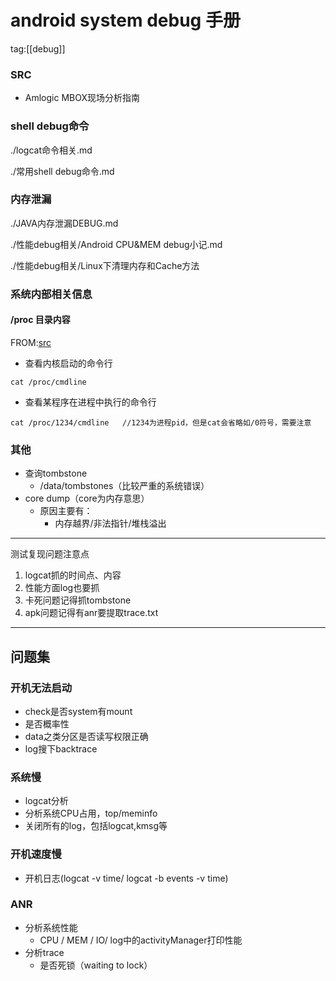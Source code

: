 android system debug 手册
===
tag:[[debug]]

### SRC
- Amlogic MBOX现场分析指南


### shell debug命令
./logcat命令相关.md

./常用shell debug命令.md

### 内存泄漏
./JAVA内存泄漏DEBUG.md

./性能debug相关/Android CPU&MEM debug小记.md

./性能debug相关/Linux下清理内存和Cache方法




### 系统内部相关信息
#### /proc 目录内容
FROM:[src](http://blog.chinaunix.net/uid-22666248-id-3040364.html)
- 查看内核启动的命令行
```
cat /proc/cmdline
```

- 查看某程序在进程中执行的命令行
```
cat /proc/1234/cmdline   //1234为进程pid，但是cat会省略如/0符号，需要注意
```

### 其他
- 查询tombstone     
    - /data/tombstones（比较严重的系统错误）
- core dump（core为内存意思）
    - 原因主要有：
        - 内存越界/非法指针/堆栈溢出
---
测试复现问题注意点
1. logcat抓的时间点、内容
2. 性能方面log也要抓
3. 卡死问题记得抓tombstone
3. apk问题记得有anr要提取trace.txt

---

## 问题集
### 开机无法启动
- check是否system有mount
- 是否概率性
- data之类分区是否读写权限正确
- log搜下backtrace

### 系统慢
- logcat分析
- 分析系统CPU占用，top/meminfo
- 关闭所有的log，包括logcat,kmsg等

### 开机速度慢
- 开机日志(logcat -v time/ logcat -b events -v time)

### ANR
- 分析系统性能
    - CPU / MEM / IO/ log中的activityManager打印性能
- 分析trace
    - 是否死锁（waiting to lock）
